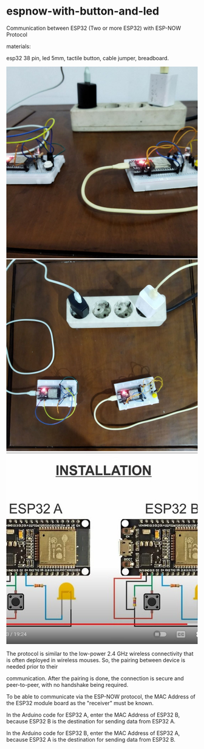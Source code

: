 # espnow-with-button-and-led
Communication between ESP32 (Two or more ESP32) with ESP-NOW Protocol

materials:

esp32 38 pin, led 5mm, tactile button, cable jumper, breadboard.

![alt text](https://github.com/jenizar/espnow-with-button-and-led/blob/main/screenshot/image1.jpg)
![alt text](https://github.com/jenizar/espnow-with-button-and-led/blob/main/screenshot/image2.jpg)
![alt text](https://github.com/jenizar/espnow-with-button-and-led/blob/main/screenshot/image3.jpg)

The protocol is similar to the low-power 2.4 GHz wireless connectivity that is often deployed in wireless mouses. So, the pairing between device is needed prior to their

communication. After the pairing is done, the connection is secure and peer-to-peer, with no handshake being required.

To be able to communicate via the ESP-NOW protocol, the MAC Address of the ESP32 module board as the "receiver" must be known.

In the Arduino code for ESP32 A, enter the MAC Address of ESP32 B, because ESP32 B is the destination for sending data from ESP32 A.

In the Arduino code for ESP32 B, enter the MAC Address of ESP32 A, because ESP32 A is the destination for sending data from ESP32 B.




